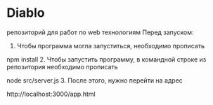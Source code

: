 # Diablo
репозиторий для работ по web технологиям
Перед запуском:

1. Чтобы программа могла запуститься, необходимо прописать

npm install
2. Чтобы запустить программу, в командной строке из репозитория необходимо прописать

node src/server.js
3. После этого, нужно перейти на адрес

http://localhost:3000/app.html
